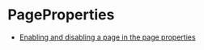# PageProperties

* [Enabling and disabling a page in the page properties](/10GettingStarted/20BasicConfiguration/10BackendBasics/EnablingAndDisablingAPageInThePageProperties.md)
